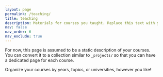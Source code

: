 ```yaml
---
layout: page
permalink: /teaching/
title: teaching
description: Materials for courses you taught. Replace this text with your description.
nav: false
nav_order: 6
nav_exclude: true
---
```


For now, this page is assumed to be a static description of your courses. You can convert it to a collection similar to `_projects/` so that you can have a dedicated page for each course.

Organize your courses by years, topics, or universities, however you like!
